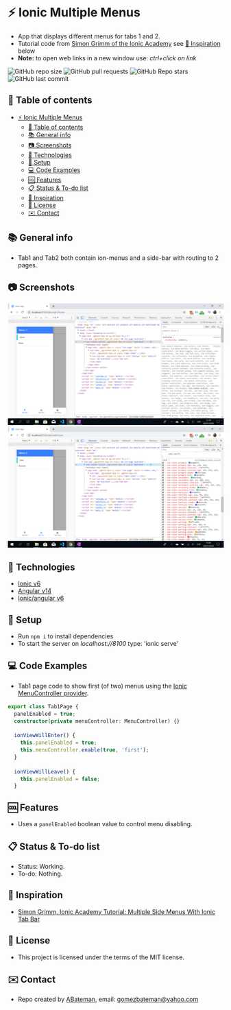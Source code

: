 # :zap: Ionic Multiple Menus

* App that displays different menus for tabs 1 and 2.
* Tutorial code from [Simon Grimm of the Ionic Academy](https://www.youtube.com/user/saimon1924) see [:clap: Inspiration](#clap-inspiration) below
* **Note:** to open web links in a new window use: _ctrl+click on link_

![GitHub repo size](https://img.shields.io/github/repo-size/AndrewJBateman/ionic-angular-multMenus?style=plastic)
![GitHub pull requests](https://img.shields.io/github/issues-pr/AndrewJBateman/ionic-angular-multMenus?style=plastic)
![GitHub Repo stars](https://img.shields.io/github/stars/AndrewJBateman/ionic-angular-multMenus?style=plastic)
![GitHub last commit](https://img.shields.io/github/last-commit/AndrewJBateman/ionic-angular-multMenus?style=plastic)

## :page_facing_up: Table of contents

* [:zap: Ionic Multiple Menus](#zap-ionic-multiple-menus)
  * [:page_facing_up: Table of contents](#page_facing_up-table-of-contents)
  * [:books: General info](#books-general-info)
  * [:camera: Screenshots](#camera-screenshots)
  * [:signal_strength: Technologies](#signal_strength-technologies)
  * [:floppy_disk: Setup](#floppy_disk-setup)
  * [:computer: Code Examples](#computer-code-examples)
  * [:cool: Features](#cool-features)
  * [:clipboard: Status & To-do list](#clipboard-status--to-do-list)
  * [:clap: Inspiration](#clap-inspiration)
  * [:file_folder: License](#file_folder-license)
  * [:envelope: Contact](#envelope-contact)

## :books: General info

* Tab1 and Tab2 both contain ion-menus and a side-bar with routing to 2 pages.

## :camera: Screenshots

![Ionic page](./img/menu1.png)
![Ionic page](./img/menu2.png)

## :signal_strength: Technologies

* [Ionic v6](https://ionicframework.com/)
* [Angular v14](https://angular.io/)
* [Ionic/angular v6](https://www.npmjs.com/package/@ionic/angular)

## :floppy_disk: Setup

* Run `npm i` to install dependencies
* To start the server on _localhost://8100_ type: 'ionic serve'

## :computer: Code Examples

* Tab1 page code to show first (of two) menus using the [Ionic MenuController provider](https://ionicframework.com/docs/v3/api/components/app/MenuController/).

```typescript
export class Tab1Page {
  panelEnabled = true;
  constructor(private menuController: MenuController) {}

  ionViewWillEnter() {
    this.panelEnabled = true;
    this.menuController.enable(true, 'first');
  }

  ionViewWillLeave() {
    this.panelEnabled = false;
  }
```

## :cool: Features

* Uses a `panelEnabled` boolean value to control menu disabling.

## :clipboard: Status & To-do list

* Status: Working.
* To-do: Nothing.

## :clap: Inspiration

* [Simon Grimm, Ionic Academy Tutorial: Multiple Side Menus With Ionic Tab Bar](https://www.youtube.com/watch?v=4VYC725VMNA)

## :file_folder: License

* This project is licensed under the terms of the MIT license.

## :envelope: Contact

* Repo created by [ABateman](https://github.com/AndrewJBateman), email: gomezbateman@yahoo.com
